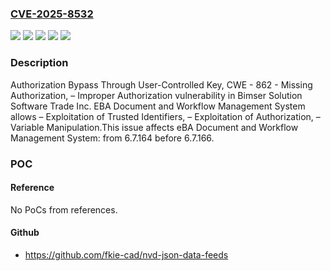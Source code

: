### [CVE-2025-8532](https://cve.mitre.org/cgi-bin/cvename.cgi?name=CVE-2025-8532)
![](https://img.shields.io/static/v1?label=Product&message=eBA%20Document%20and%20Workflow%20Management%20System&color=blue)
![](https://img.shields.io/static/v1?label=Version&message=6.7.164%20&color=brightgreen)
![](https://img.shields.io/static/v1?label=Vulnerability&message=CWE%20-%20862%20-%20Missing%20Authorization&color=brightgreen)
![](https://img.shields.io/static/v1?label=Vulnerability&message=CWE-285%20%E2%80%93%20Improper%20Authorization&color=brightgreen)
![](https://img.shields.io/static/v1?label=Vulnerability&message=CWE-639%20Authorization%20Bypass%20Through%20User-Controlled%20Key&color=brightgreen)

### Description

Authorization Bypass Through User-Controlled Key, CWE - 862 - Missing Authorization, – Improper Authorization vulnerability in Bimser Solution Software Trade Inc. EBA Document and Workflow Management System allows – Exploitation of Trusted Identifiers, – Exploitation of Authorization, – Variable Manipulation.This issue affects eBA Document and Workflow Management System: from 6.7.164 before 6.7.166.

### POC

#### Reference
No PoCs from references.

#### Github
- https://github.com/fkie-cad/nvd-json-data-feeds

